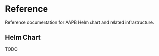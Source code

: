 # Reference

Reference documentation for AAPB Helm chart and related infrastructure.

## Helm Chart
TODO
